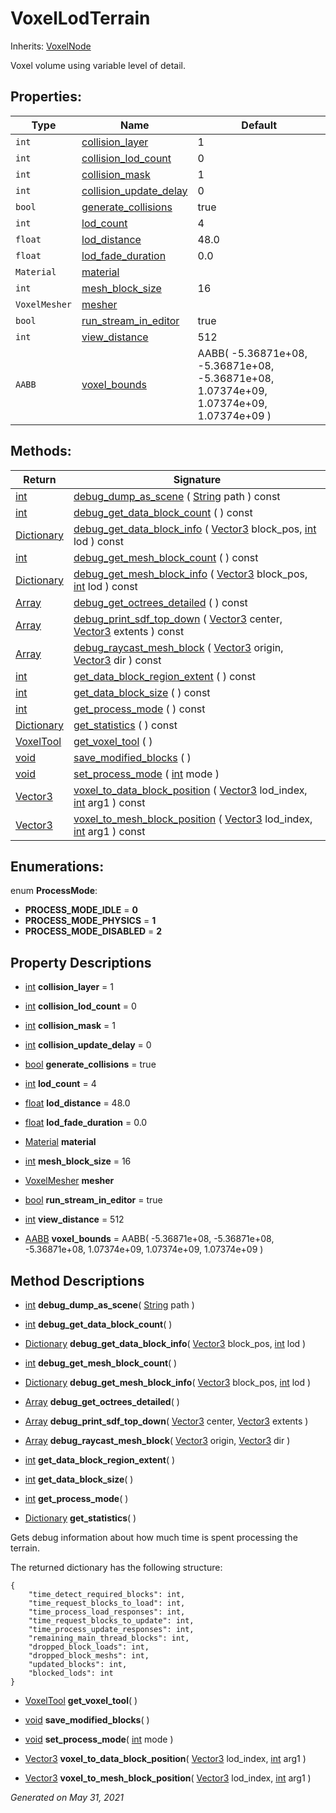 # VoxelLodTerrain

Inherits: [VoxelNode](VoxelNode.md)

Voxel volume using variable level of detail.

## Properties:

| Type          | Name                                                | Default                                                                                 |
| ------------- | --------------------------------------------------- | --------------------------------------------------------------------------------------- |
| `int`         | [collision_layer](#i_collision_layer)               | 1                                                                                       |
| `int`         | [collision_lod_count](#i_collision_lod_count)       | 0                                                                                       |
| `int`         | [collision_mask](#i_collision_mask)                 | 1                                                                                       |
| `int`         | [collision_update_delay](#i_collision_update_delay) | 0                                                                                       |
| `bool`        | [generate_collisions](#i_generate_collisions)       | true                                                                                    |
| `int`         | [lod_count](#i_lod_count)                           | 4                                                                                       |
| `float`       | [lod_distance](#i_lod_distance)                     | 48.0                                                                                    |
| `float`       | [lod_fade_duration](#i_lod_fade_duration)           | 0.0                                                                                     |
| `Material`    | [material](#i_material)                             |
| `int`         | [mesh_block_size](#i_mesh_block_size)               | 16                                                                                      |
| `VoxelMesher` | [mesher](#i_mesher)                                 |
| `bool`        | [run_stream_in_editor](#i_run_stream_in_editor)     | true                                                                                    |
| `int`         | [view_distance](#i_view_distance)                   | 512                                                                                     |
| `AABB`        | [voxel_bounds](#i_voxel_bounds)                     | AABB( -5.36871e+08, -5.36871e+08, -5.36871e+08, 1.07374e+09, 1.07374e+09, 1.07374e+09 ) |

<p></p>

## Methods:

| Return                                                                             | Signature                                                                                                                                                                                                                                   |
| ---------------------------------------------------------------------------------- | ------------------------------------------------------------------------------------------------------------------------------------------------------------------------------------------------------------------------------------------- |
| [int](https://docs.godotengine.org/en/stable/classes/class_int.html)               | [debug_dump_as_scene](#i_debug_dump_as_scene) ( [String](https://docs.godotengine.org/en/stable/classes/class_string.html) path ) const                                                                                                     |
| [int](https://docs.godotengine.org/en/stable/classes/class_int.html)               | [debug_get_data_block_count](#i_debug_get_data_block_count) ( ) const                                                                                                                                                                       |
| [Dictionary](https://docs.godotengine.org/en/stable/classes/class_dictionary.html) | [debug_get_data_block_info](#i_debug_get_data_block_info) ( [Vector3](https://docs.godotengine.org/en/stable/classes/class_vector3.html) block_pos, [int](https://docs.godotengine.org/en/stable/classes/class_int.html) lod ) const        |
| [int](https://docs.godotengine.org/en/stable/classes/class_int.html)               | [debug_get_mesh_block_count](#i_debug_get_mesh_block_count) ( ) const                                                                                                                                                                       |
| [Dictionary](https://docs.godotengine.org/en/stable/classes/class_dictionary.html) | [debug_get_mesh_block_info](#i_debug_get_mesh_block_info) ( [Vector3](https://docs.godotengine.org/en/stable/classes/class_vector3.html) block_pos, [int](https://docs.godotengine.org/en/stable/classes/class_int.html) lod ) const        |
| [Array](https://docs.godotengine.org/en/stable/classes/class_array.html)           | [debug_get_octrees_detailed](#i_debug_get_octrees_detailed) ( ) const                                                                                                                                                                       |
| [Array](https://docs.godotengine.org/en/stable/classes/class_array.html)           | [debug_print_sdf_top_down](#i_debug_print_sdf_top_down) ( [Vector3](https://docs.godotengine.org/en/stable/classes/class_vector3.html) center, [Vector3](https://docs.godotengine.org/en/stable/classes/class_vector3.html) extents ) const |
| [Array](https://docs.godotengine.org/en/stable/classes/class_array.html)           | [debug_raycast_mesh_block](#i_debug_raycast_mesh_block) ( [Vector3](https://docs.godotengine.org/en/stable/classes/class_vector3.html) origin, [Vector3](https://docs.godotengine.org/en/stable/classes/class_vector3.html) dir ) const     |
| [int](https://docs.godotengine.org/en/stable/classes/class_int.html)               | [get_data_block_region_extent](#i_get_data_block_region_extent) ( ) const                                                                                                                                                                   |
| [int](https://docs.godotengine.org/en/stable/classes/class_int.html)               | [get_data_block_size](#i_get_data_block_size) ( ) const                                                                                                                                                                                     |
| [int](https://docs.godotengine.org/en/stable/classes/class_int.html)               | [get_process_mode](#i_get_process_mode) ( ) const                                                                                                                                                                                           |
| [Dictionary](https://docs.godotengine.org/en/stable/classes/class_dictionary.html) | [get_statistics](#i_get_statistics) ( ) const                                                                                                                                                                                               |
| [VoxelTool](VoxelTool.md)                                                          | [get_voxel_tool](#i_get_voxel_tool) ( )                                                                                                                                                                                                     |
| [void](#)                                                                          | [save_modified_blocks](#i_save_modified_blocks) ( )                                                                                                                                                                                         |
| [void](#)                                                                          | [set_process_mode](#i_set_process_mode) ( [int](https://docs.godotengine.org/en/stable/classes/class_int.html) mode )                                                                                                                       |
| [Vector3](https://docs.godotengine.org/en/stable/classes/class_vector3.html)       | [voxel_to_data_block_position](#i_voxel_to_data_block_position) ( [Vector3](https://docs.godotengine.org/en/stable/classes/class_vector3.html) lod_index, [int](https://docs.godotengine.org/en/stable/classes/class_int.html) arg1 ) const |
| [Vector3](https://docs.godotengine.org/en/stable/classes/class_vector3.html)       | [voxel_to_mesh_block_position](#i_voxel_to_mesh_block_position) ( [Vector3](https://docs.godotengine.org/en/stable/classes/class_vector3.html) lod_index, [int](https://docs.godotengine.org/en/stable/classes/class_int.html) arg1 ) const |

<p></p>

## Enumerations:

enum **ProcessMode**:

- **PROCESS_MODE_IDLE** = **0**
- **PROCESS_MODE_PHYSICS** = **1**
- **PROCESS_MODE_DISABLED** = **2**

## Property Descriptions

- [int](https://docs.godotengine.org/en/stable/classes/class_int.html)<span id="i_collision_layer"></span> **collision_layer** = 1

- [int](https://docs.godotengine.org/en/stable/classes/class_int.html)<span id="i_collision_lod_count"></span> **collision_lod_count** = 0

- [int](https://docs.godotengine.org/en/stable/classes/class_int.html)<span id="i_collision_mask"></span> **collision_mask** = 1

- [int](https://docs.godotengine.org/en/stable/classes/class_int.html)<span id="i_collision_update_delay"></span> **collision_update_delay** = 0

- [bool](https://docs.godotengine.org/en/stable/classes/class_bool.html)<span id="i_generate_collisions"></span> **generate_collisions** = true

- [int](https://docs.godotengine.org/en/stable/classes/class_int.html)<span id="i_lod_count"></span> **lod_count** = 4

- [float](https://docs.godotengine.org/en/stable/classes/class_float.html)<span id="i_lod_distance"></span> **lod_distance** = 48.0

- [float](https://docs.godotengine.org/en/stable/classes/class_float.html)<span id="i_lod_fade_duration"></span> **lod_fade_duration** = 0.0

- [Material](https://docs.godotengine.org/en/stable/classes/class_material.html)<span id="i_material"></span> **material**

- [int](https://docs.godotengine.org/en/stable/classes/class_int.html)<span id="i_mesh_block_size"></span> **mesh_block_size** = 16

- [VoxelMesher](VoxelMesher.md)<span id="i_mesher"></span> **mesher**

- [bool](https://docs.godotengine.org/en/stable/classes/class_bool.html)<span id="i_run_stream_in_editor"></span> **run_stream_in_editor** = true

- [int](https://docs.godotengine.org/en/stable/classes/class_int.html)<span id="i_view_distance"></span> **view_distance** = 512

- [AABB](https://docs.godotengine.org/en/stable/classes/class_aabb.html)<span id="i_voxel_bounds"></span> **voxel_bounds** = AABB( -5.36871e+08, -5.36871e+08, -5.36871e+08, 1.07374e+09, 1.07374e+09, 1.07374e+09 )

## Method Descriptions

- [int](https://docs.godotengine.org/en/stable/classes/class_int.html)<span id="i_debug_dump_as_scene"></span> **debug_dump_as_scene**( [String](https://docs.godotengine.org/en/stable/classes/class_string.html) path )

- [int](https://docs.godotengine.org/en/stable/classes/class_int.html)<span id="i_debug_get_data_block_count"></span> **debug_get_data_block_count**( )

- [Dictionary](https://docs.godotengine.org/en/stable/classes/class_dictionary.html)<span id="i_debug_get_data_block_info"></span> **debug_get_data_block_info**( [Vector3](https://docs.godotengine.org/en/stable/classes/class_vector3.html) block_pos, [int](https://docs.godotengine.org/en/stable/classes/class_int.html) lod )

- [int](https://docs.godotengine.org/en/stable/classes/class_int.html)<span id="i_debug_get_mesh_block_count"></span> **debug_get_mesh_block_count**( )

- [Dictionary](https://docs.godotengine.org/en/stable/classes/class_dictionary.html)<span id="i_debug_get_mesh_block_info"></span> **debug_get_mesh_block_info**( [Vector3](https://docs.godotengine.org/en/stable/classes/class_vector3.html) block_pos, [int](https://docs.godotengine.org/en/stable/classes/class_int.html) lod )

- [Array](https://docs.godotengine.org/en/stable/classes/class_array.html)<span id="i_debug_get_octrees_detailed"></span> **debug_get_octrees_detailed**( )

- [Array](https://docs.godotengine.org/en/stable/classes/class_array.html)<span id="i_debug_print_sdf_top_down"></span> **debug_print_sdf_top_down**( [Vector3](https://docs.godotengine.org/en/stable/classes/class_vector3.html) center, [Vector3](https://docs.godotengine.org/en/stable/classes/class_vector3.html) extents )

- [Array](https://docs.godotengine.org/en/stable/classes/class_array.html)<span id="i_debug_raycast_mesh_block"></span> **debug_raycast_mesh_block**( [Vector3](https://docs.godotengine.org/en/stable/classes/class_vector3.html) origin, [Vector3](https://docs.godotengine.org/en/stable/classes/class_vector3.html) dir )

- [int](https://docs.godotengine.org/en/stable/classes/class_int.html)<span id="i_get_data_block_region_extent"></span> **get_data_block_region_extent**( )

- [int](https://docs.godotengine.org/en/stable/classes/class_int.html)<span id="i_get_data_block_size"></span> **get_data_block_size**( )

- [int](https://docs.godotengine.org/en/stable/classes/class_int.html)<span id="i_get_process_mode"></span> **get_process_mode**( )

- [Dictionary](https://docs.godotengine.org/en/stable/classes/class_dictionary.html)<span id="i_get_statistics"></span> **get_statistics**( )

Gets debug information about how much time is spent processing the terrain.

The returned dictionary has the following structure:

```gdscript
{
	"time_detect_required_blocks": int,
	"time_request_blocks_to_load": int,
	"time_process_load_responses": int,
	"time_request_blocks_to_update": int,
	"time_process_update_responses": int,
	"remaining_main_thread_blocks": int,
	"dropped_block_loads": int,
	"dropped_block_meshs": int,
	"updated_blocks": int,
	"blocked_lods": int
}

```

- [VoxelTool](VoxelTool.md)<span id="i_get_voxel_tool"></span> **get_voxel_tool**( )

- [void](#)<span id="i_save_modified_blocks"></span> **save_modified_blocks**( )

- [void](#)<span id="i_set_process_mode"></span> **set_process_mode**( [int](https://docs.godotengine.org/en/stable/classes/class_int.html) mode )

- [Vector3](https://docs.godotengine.org/en/stable/classes/class_vector3.html)<span id="i_voxel_to_data_block_position"></span> **voxel_to_data_block_position**( [Vector3](https://docs.godotengine.org/en/stable/classes/class_vector3.html) lod_index, [int](https://docs.godotengine.org/en/stable/classes/class_int.html) arg1 )

- [Vector3](https://docs.godotengine.org/en/stable/classes/class_vector3.html)<span id="i_voxel_to_mesh_block_position"></span> **voxel_to_mesh_block_position**( [Vector3](https://docs.godotengine.org/en/stable/classes/class_vector3.html) lod_index, [int](https://docs.godotengine.org/en/stable/classes/class_int.html) arg1 )

_Generated on May 31, 2021_

